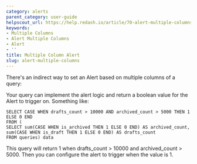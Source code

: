 ```yaml
---
category: alerts
parent_category: user-guide
helpscout_url: https://help.redash.io/article/70-alert-multiple-columns
keywords:
- Multiple Columns
- Alert Multiple Columns
- Alert
- ''
title: Multiple Column Alert
slug: alert-multiple-columns
---
```

There's an indirect way to set an Alert based on multiple columns of a query:

Your query can implement the alert logic and return a boolean value for the
Alert to trigger on. Something like:

    
    
    SELECT CASE WHEN drafts_count > 10000 AND archived_count > 5000 THEN 1 ELSE 0 END
    FROM (
    SELECT sum(CASE WHEN is_archived THEN 1 ELSE 0 END) AS archived_count,
    sum(CASE WHEN is_draft THEN 1 ELSE 0 END) AS drafts_count
    FROM queries) data
    

This query will return 1 when drafts_count > 10000 and archived_count > 5000\.
Then you can configure the alert to trigger when the value is 1.

